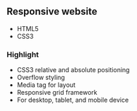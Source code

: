 ## Responsive website 
- HTML5
- CSS3

### Highlight
- CSS3 relative and absolute positioning
- Overflow styling 
- Media tag for layout
- Responsive grid framework
- For desktop, tablet, and mobile device
